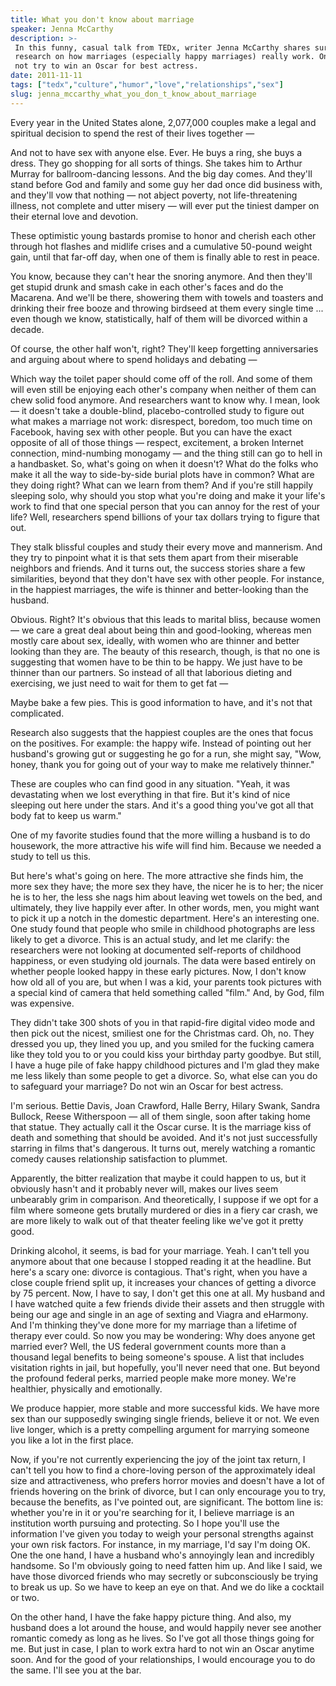 ```yaml
---
title: What you don't know about marriage
speaker: Jenna McCarthy
description: >-
 In this funny, casual talk from TEDx, writer Jenna McCarthy shares surprising
 research on how marriages (especially happy marriages) really work. One tip: Do
 not try to win an Oscar for best actress.
date: 2011-11-11
tags: ["tedx","culture","humor","love","relationships","sex"]
slug: jenna_mccarthy_what_you_don_t_know_about_marriage
---
```


Every year in the United States alone, 2,077,000 couples make a legal and spiritual
decision to spend the rest of their lives together —

And not to have sex with anyone else. Ever. He buys a ring, she buys a dress. They go
shopping for all sorts of things. She takes him to Arthur Murray for ballroom-dancing
lessons. And the big day comes. And they'll stand before God and family and some guy her
dad once did business with, and they'll vow that nothing — not abject poverty, not
life-threatening illness, not complete and utter misery — will ever put the tiniest damper
on their eternal love and devotion.

These optimistic young bastards promise to honor and cherish each other through hot
flashes and midlife crises and a cumulative 50-pound weight gain, until that far-off day,
when one of them is finally able to rest in peace.

You know, because they can't hear the snoring anymore. And then they'll get stupid drunk
and smash cake in each other's faces and do the Macarena. And we'll be there, showering
them with towels and toasters and drinking their free booze and throwing birdseed at them
every single time ... even though we know, statistically, half of them will be divorced
within a decade.

Of course, the other half won't, right? They'll keep forgetting anniversaries and arguing
about where to spend holidays and debating —

Which way the toilet paper should come off of the roll. And some of them will even still
be enjoying each other's company when neither of them can chew solid food anymore. And
researchers want to know why. I mean, look — it doesn't take a double-blind,
placebo-controlled study to figure out what makes a marriage not work: disrespect,
boredom, too much time on Facebook, having sex with other people. But you can have the
exact opposite of all of those things — respect, excitement, a broken Internet connection,
mind-numbing monogamy — and the thing still can go to hell in a handbasket. So, what's
going on when it doesn't? What do the folks who make it all the way to side-by-side burial
plots have in common? What are they doing right? What can we learn from them? And if
you're still happily sleeping solo, why should you stop what you're doing and make it your
life's work to find that one special person that you can annoy for the rest of your
life? Well, researchers spend billions of your tax dollars trying to figure that
out.

They stalk blissful couples and study their every move and mannerism. And they try to
pinpoint what it is that sets them apart from their miserable neighbors and friends. And
it turns out, the success stories share a few similarities, beyond that they don't have
sex with other people. For instance, in the happiest marriages, the wife is thinner and
better-looking than the husband.

Obvious. Right? It's obvious that this leads to marital bliss, because women — we care a
great deal about being thin and good-looking, whereas men mostly care about sex, ideally,
with women who are thinner and better looking than they are. The beauty of this research,
though, is that no one is suggesting that women have to be thin to be happy. We just have
to be thinner than our partners. So instead of all that laborious dieting and exercising,
we just need to wait for them to get fat —

Maybe bake a few pies. This is good information to have, and it's not that
complicated.

Research also suggests that the happiest couples are the ones that focus on the positives.
For example: the happy wife. Instead of pointing out her husband's growing gut or
suggesting he go for a run, she might say, "Wow, honey, thank you for going out of your
way to make me relatively thinner."

These are couples who can find good in any situation. "Yeah, it was devastating when we
lost everything in that fire. But it's kind of nice sleeping out here under the stars. And
it's a good thing you've got all that body fat to keep us warm."

One of my favorite studies found that the more willing a husband is to do housework, the
more attractive his wife will find him. Because we needed a study to tell us
this.

But here's what's going on here. The more attractive she finds him, the more sex they
have; the more sex they have, the nicer he is to her; the nicer he is to her, the less she
nags him about leaving wet towels on the bed, and ultimately, they live happily ever
after. In other words, men, you might want to pick it up a notch in the domestic
department. Here's an interesting one. One study found that people who smile in childhood
photographs are less likely to get a divorce. This is an actual study, and let me clarify:
the researchers were not looking at documented self-reports of childhood happiness, or
even studying old journals. The data were based entirely on whether people looked happy in
these early pictures. Now, I don't know how old all of you are, but when I was a kid, your
parents took pictures with a special kind of camera that held something called "film."
And, by God, film was expensive.

They didn't take 300 shots of you in that rapid-fire digital video mode and then pick out
the nicest, smiliest one for the Christmas card. Oh, no. They dressed you up, they lined
you up, and you smiled for the fucking camera like they told you to or you could kiss your
birthday party goodbye. But still, I have a huge pile of fake happy childhood pictures and
I'm glad they make me less likely than some people to get a divorce. So, what else can you
do to safeguard your marriage? Do not win an Oscar for best actress.

I'm serious. Bettie Davis, Joan Crawford, Halle Berry, Hilary Swank, Sandra Bullock, Reese
Witherspoon — all of them single, soon after taking home that statue. They actually call
it the Oscar curse. It is the marriage kiss of death and something that should be
avoided. And it's not just successfully starring in films that's dangerous. It turns out,
merely watching a romantic comedy causes relationship satisfaction to plummet.

Apparently, the bitter realization that maybe it could happen to us, but it obviously
hasn't and it probably never will, makes our lives seem unbearably grim in comparison. And
theoretically, I suppose if we opt for a film where someone gets brutally murdered or dies
in a fiery car crash, we are more likely to walk out of that theater feeling like we've
got it pretty good.

Drinking alcohol, it seems, is bad for your marriage. Yeah. I can't tell you anymore about
that one because I stopped reading it at the headline. But here's a scary one: divorce is
contagious. That's right, when you have a close couple friend split up, it increases your
chances of getting a divorce by 75 percent. Now, I have to say, I don't get this one at
all. My husband and I have watched quite a few friends divide their assets and then
struggle with being our age and single in an age of sexting and Viagra and eHarmony. And
I'm thinking they've done more for my marriage than a lifetime of therapy ever could. So
now you may be wondering: Why does anyone get married ever? Well, the US federal
government counts more than a thousand legal benefits to being someone's spouse. A list
that includes visitation rights in jail, but hopefully, you'll never need that one. But
beyond the profound federal perks, married people make more money. We're healthier,
physically and emotionally.

We produce happier, more stable and more successful kids. We have more sex than our
supposedly swinging single friends, believe it or not. We even live longer, which is a
pretty compelling argument for marrying someone you like a lot in the first
place.

Now, if you're not currently experiencing the joy of the joint tax return, I can't tell
you how to find a chore-loving person of the approximately ideal size and attractiveness,
who prefers horror movies and doesn't have a lot of friends hovering on the brink of
divorce, but I can only encourage you to try, because the benefits, as I've pointed out,
are significant. The bottom line is: whether you're in it or you're searching for it, I
believe marriage is an institution worth pursuing and protecting. So I hope you'll use the
information I've given you today to weigh your personal strengths against your own risk
factors. For instance, in my marriage, I'd say I'm doing OK. One the one hand, I have a
husband who's annoyingly lean and incredibly handsome. So I'm obviously going to need
fatten him up. And like I said, we have those divorced friends who may secretly or
subconsciously be trying to break us up. So we have to keep an eye on that. And we do like
a cocktail or two.

On the other hand, I have the fake happy picture thing. And also, my husband does a lot
around the house, and would happily never see another romantic comedy as long as he
lives. So I've got all those things going for me. But just in case, I plan to work extra
hard to not win an Oscar anytime soon. And for the good of your relationships, I would
encourage you to do the same. I'll see you at the bar.

<!--
ad_duration=3.33
event="TEDxAmericanRiviera"
external_start_time=0
intro_duration=11.82
is_subtitle_required="False"
is_talk_featured="True"
language="en"
language_swap="False"
native_language="en"
number_of_related_talks=6
number_of_speakers=1
number_of_subtitled_videos=38
number_of_tags=6
number_of_talk_download_languages=38
number_of_talk_more_resources=0
number_of_talk_recommendations=0
number_of_talks_take_actions=0
post_ad_duration=0.83
published_timestamp="2012-02-14 15:41:38"
recording_date="2011-11-11"
speaker_description="Writer"
speaker_is_published=1
speaker_name="Jenna McCarthy"
speaker_what_others_say="If Chelsea Handler and Dr. Phil had a love child, it would be Jenna McCarthy."
talk_name="What you don't know about marriage"
talks_tags=["tedx","culture","humor","love","relationships","sex"]
url_photo_speaker="https://pe.tedcdn.com/images/ted/83196169b16e810615ae4a2e782329dfa0cd851a_254x191.jpg"
url_photo_talk="https://pe.tedcdn.com/images/ted/a73f286b6b7a2643f2b8e8bfb98bfff64c5919e8_800x600.jpg"
url_webpage="https://www.ted.com/talks/jenna_mccarthy_what_you_don_t_know_about_marriage"
video_type_name="TEDx Talk"
-->